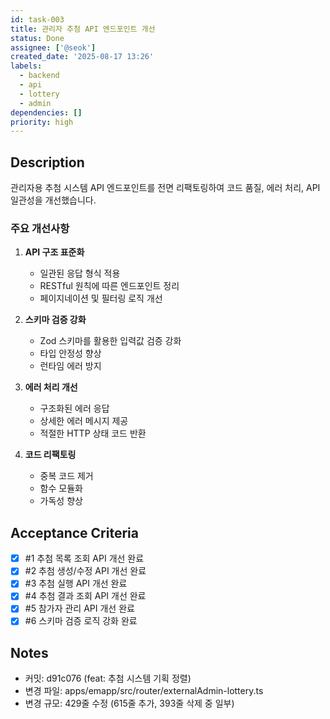 ```yaml
---
id: task-003
title: 관리자 추첨 API 엔드포인트 개선
status: Done
assignee: ['@seok']
created_date: '2025-08-17 13:26'
labels:
  - backend
  - api
  - lottery
  - admin
dependencies: []
priority: high
---
```


## Description

관리자용 추첨 시스템 API 엔드포인트를 전면 리팩토링하여 코드 품질, 에러 처리, API 일관성을 개선했습니다.

### 주요 개선사항

1. **API 구조 표준화**
   - 일관된 응답 형식 적용
   - RESTful 원칙에 따른 엔드포인트 정리
   - 페이지네이션 및 필터링 로직 개선

2. **스키마 검증 강화**
   - Zod 스키마를 활용한 입력값 검증 강화
   - 타입 안정성 향상
   - 런타임 에러 방지

3. **에러 처리 개선**
   - 구조화된 에러 응답
   - 상세한 에러 메시지 제공
   - 적절한 HTTP 상태 코드 반환

4. **코드 리팩토링**
   - 중복 코드 제거
   - 함수 모듈화
   - 가독성 향상

## Acceptance Criteria
<!-- AC:BEGIN -->
- [x] #1 추첨 목록 조회 API 개선 완료
- [x] #2 추첨 생성/수정 API 개선 완료
- [x] #3 추첨 실행 API 개선 완료
- [x] #4 추첨 결과 조회 API 개선 완료
- [x] #5 참가자 관리 API 개선 완료
- [x] #6 스키마 검증 로직 강화 완료
<!-- AC:END -->

## Notes

- 커밋: d91c076 (feat: 추첨 시스템 기획 정렬)
- 변경 파일: apps/emapp/src/router/externalAdmin-lottery.ts
- 변경 규모: 429줄 수정 (615줄 추가, 393줄 삭제 중 일부)